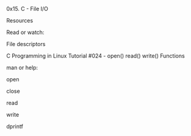 0x15. C - File I/O

Resources

Read or watch:

File descriptors



C Programming in Linux Tutorial #024 - open() read() write() Functions



man or help:

open

close

read

write

dprintf


